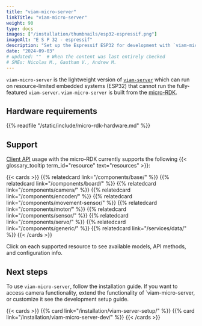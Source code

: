```yaml
---
title: "viam-micro-server"
linkTitle: "viam-micro-server"
weight: 90
type: docs
images: ["/installation/thumbnails/esp32-espressif.png"]
imageAlt: "E S P 32 - espressif"
description: "Set up the Espressif ESP32 for development with `viam-micro-server`."
date: "2024-09-03"
# updated: ""  # When the content was last entirely checked
# SMEs: Nicolas M., Gautham V., Andrew M.
---
```


`viam-micro-server` is the lightweight version of [`viam-server`](/architecture/viam-server/) which can run on resource-limited embedded systems (ESP32) that cannot run the fully-featured `viam-server`.
`viam-micro-server` is built from the [micro-RDK](https://github.com/viamrobotics/micro-rdk/tree/main).

## Hardware requirements

{{% readfile "/static/include/micro-rdk-hardware.md" %}}

## Support

[Client API](/appendix/apis/) usage with the micro-RDK currently supports the following {{< glossary_tooltip term_id="resource" text="resources" >}}:

{{< cards >}}
{{% relatedcard link="/components/base/" %}}
{{% relatedcard link="/components/board/" %}}
{{% relatedcard link="/components/camera/" %}}
{{% relatedcard link="/components/encoder/" %}}
{{% relatedcard link="/components/movement-sensor/" %}}
{{% relatedcard link="/components/motor/" %}}
{{% relatedcard link="/components/sensor/" %}}
{{% relatedcard link="/components/servo/" %}}
{{% relatedcard link="/components/generic/" %}}
{{% relatedcard link="/services/data/" %}}
{{< /cards >}}

Click on each supported resource to see available models, API methods, and configuration info.

## Next steps

To use `viam-micro-server`, follow the installation guide.
If you want to access camera functionality, extend the functionality of `viam-micro-server, or customize it see the development setup guide.

{{< cards >}}
{{% card link="/installation/viam-server-setup/" %}}
{{% card link="/installation/viam-micro-server-dev/" %}}
{{< /cards >}}
